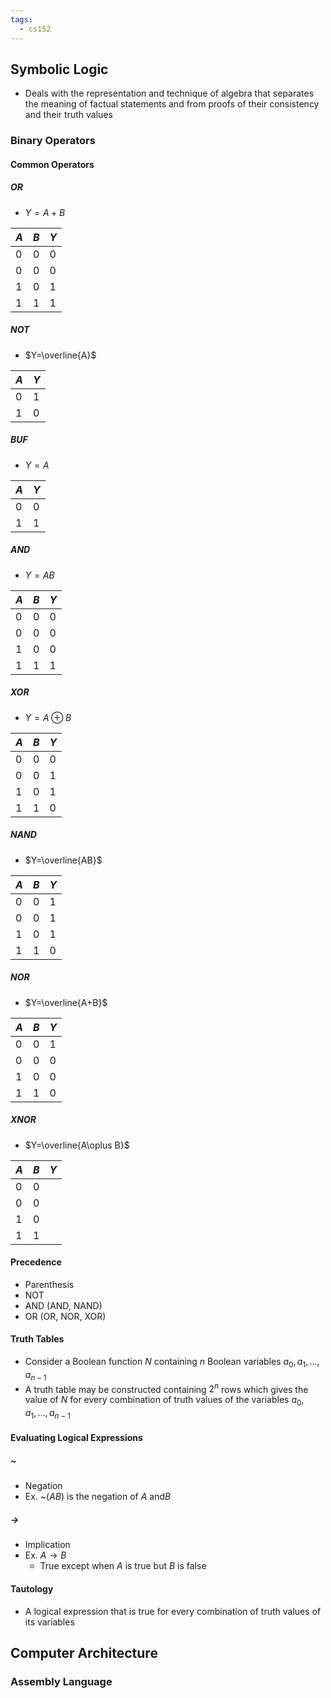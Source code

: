 ```yaml
---
tags:
  - cs152
---
```

## Symbolic Logic
* Deals with the representation and technique of algebra that separates the meaning of factual statements and from proofs of their consistency and their truth values
### Binary Operators
#### Common Operators
##### OR
- $Y=A+B$

| $A$ | $B$ | $Y$ |
| --- | --- | --- |
| $0$ | $0$ | $0$ |
| $0$ | $0$ | $0$ |
| $1$ | $0$ | $1$ |
| $1$ | $1$ | $1$ |
##### NOT
- $Y=\overline{A}$

| $A$ | $Y$ |
| --- | --- |
| $0$ | $1$ |
| $1$ | $0$ |
##### BUF
- $Y=A$ 

| $A$ | $Y$ |
| --- | --- |
| $0$ | $0$ |
| $1$ | $1$ |
##### AND
- $Y=AB$

| $A$ | $B$ | $Y$ |
| --- | --- | --- |
| $0$ | $0$ | $0$ |
| $0$ | $0$ | $0$ |
| $1$ | $0$ | $0$ |
| $1$ | $1$ | $1$ |
##### XOR
- $Y=A\oplus B$

| $A$ | $B$ | $Y$ |
| --- | --- | --- |
| $0$ | $0$ | $0$ |
| $0$ | $0$ | $1$ |
| $1$ | $0$ | $1$ |
| $1$ | $1$ | $0$ |
##### NAND
- $Y=\overline{AB}$

| $A$ | $B$ | $Y$ |
| --- | --- | --- |
| $0$ | $0$ | $1$ |
| $0$ | $0$ | $1$ |
| $1$ | $0$ | $1$ |
| $1$ | $1$ | $0$ |
##### NOR
- $Y=\overline{A+B}$

| $A$ | $B$ | $Y$ |
| --- | --- | --- |
| $0$ | $0$ | $1$ |
| $0$ | $0$ | $0$ |
| $1$ | $0$ | $0$ |
| $1$ | $1$ | $0$ |
##### XNOR
- $Y=\overline{A\oplus B}$

| $A$ | $B$ | $Y$ |
| --- | --- | --- |
| $0$ | $0$ |     |
| $0$ | $0$ |     |
| $1$ | $0$ |     |
| $1$ | $1$ |     |
#### Precedence
* Parenthesis
* NOT
* AND (AND, NAND)
* OR (OR, NOR, XOR)
#### Truth Tables
- Consider a Boolean function $N$ containing $n$ Boolean variables $a_0,a_1,...,a_{n-1}$
- A truth table may be constructed containing $2^n$ rows which gives the value of $N$ for every combination of truth values of the variables $a_0,a_1,...,a_{n-1}$
#### Evaluating Logical Expressions
##### ~
- Negation
- Ex. ~$(AB)$ is the negation of $A$ and$B$
##### $\rightarrow$
- Implication
- Ex. $A\rightarrow B$
	- True except when $A$ is true but $B$ is false
#### Tautology
- A logical expression that is true for every combination of truth values of its variables
## Computer Architecture
### Assembly Language